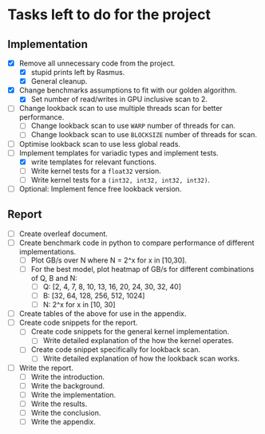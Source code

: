 # Tasks left to do for the project

## Implementation

- [x] Remove all unnecessary code from the project.
  - [x] stupid prints left by Rasmus.
  - [x] General cleanup.
- [x] Change benchmarks assumptions to fit with our golden algorithm.
  - [x] Set number of read/writes in GPU inclusive scan to 2.
- [ ] Change lookback scan to use multiple threads scan for better performance.
  - [ ] Change lookback scan to use `WARP` number of threads for can.
  - [ ] Change lookback scan to use `BLOCKSIZE` number of threads for scan.
- [ ] Optimise lookback scan to use less global reads.
- [ ] Implement templates for variadic types and implement tests.
  - [x] write templates for relevant functions.
  - [ ] Write kernel tests for a `float32` version.
  - [ ] Write kernel tests for a `(int32, int32, int32, int32)`.
- [ ] Optional: Implement fence free lookback version.

## Report

- [ ] Create overleaf document.
- [ ] Create benchmark code in python to compare performance of different implementations.
  - [ ] Plot GB/s over N where N = 2^x for x in [10,30].
  - [ ] For the best model, plot heatmap of GB/s for different combinations of Q, B and N:
    - [ ] Q: [2, 4, 7, 8, 10, 13, 16, 20, 24, 30, 32, 40]
    - [ ] B: [32, 64, 128, 256, 512, 1024]
    - [ ] N: 2^x for x in [10, 30]
- [ ] Create tables of the above for use in the appendix.
- [ ] Create code snippets for the report.
  - [ ] Create code snippets for the general kernel implementation.
    - [ ] Write detailed explanation of the how the kernel operates.
  - [ ] Create code snippet specifically for lookback scan.
    - [ ] Write detailed explanation of how the lookback scan works.
- [ ] Write the report.
  - [ ] Write the introduction.
  - [ ] Write the background.
  - [ ] Write the implementation.
  - [ ] Write the results.
  - [ ] Write the conclusion.
  - [ ] Write the appendix.
